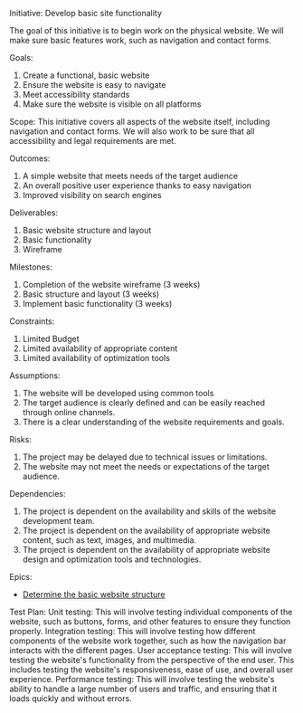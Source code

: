 Initiative: Develop basic site functionality

The goal of this initiative is to begin work on the physical website. We will make sure basic features work, such as navigation and contact forms.

Goals:
1) Create a functional, basic website
2) Ensure the website is easy to navigate
3) Meet accessibility standards
4) Make sure the website is visible on all platforms

Scope:
This initiative covers all aspects of the website itself, including navigation and contact forms. We will also work to be sure that all accessibility
and legal requirements are met.

Outcomes:
1) A simple website that meets needs of the target audience
2) An overall positive user experience thanks to easy navigation
3) Improved visibility on search engines

Deliverables:
1) Basic website structure and layout
2) Basic functionality
3) Wireframe

Milestones:
1) Completion of the website wireframe (3 weeks)
2) Basic structure and layout (3 weeks)
3) Implement basic functionality (3 weeks)

Constraints: 
1) Limited Budget
2) Limited availability of appropriate content
3) Limited availability of optimization tools

Assumptions: 
1) The website will be developed using common tools
2) The target audience is clearly defined and can be easily reached through online channels.
3) There is a clear understanding of the website requirements and goals.

Risks:
1) The project may be delayed due to technical issues or limitations.
2) The website may not meet the needs or expectations of the target audience.

Dependencies:

1) The project is dependent on the availability and skills of the website development team.
2) The project is dependent on the availability of appropriate website content, such as text, images, and multimedia.
3) The project is dependent on the availability of appropriate website design and optimization tools and technologies.

Epics:
- [Determine the basic website structure](documentation/theme_1/initiatives/epics/basic_structure.md)

Test Plan:
Unit testing: This will involve testing individual components of the website, such as buttons, forms, and other features to ensure they function properly.
Integration testing: This will involve testing how different components of the website work together, such as how the navigation bar interacts with the different pages.
User acceptance testing: This will involve testing the website's functionality from the perspective of the end user. This includes testing the website's responsiveness, ease of use, and overall user experience.
Performance testing: This will involve testing the website's ability to handle a large number of users and traffic, and ensuring that it loads quickly and without errors.